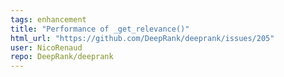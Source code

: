 ```yaml
---
tags: enhancement
title: "Performance of _get_relevance()"
html_url: "https://github.com/DeepRank/deeprank/issues/205"
user: NicoRenaud
repo: DeepRank/deeprank
---
```


